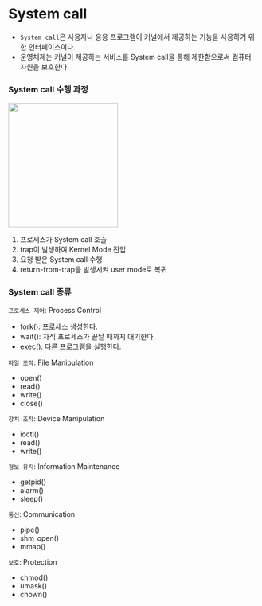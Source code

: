 # System call
* `System call`은 사용자나 응용 프로그램이 커널에서 제공하는 기능을 사용하기 위한 인터페이스이다.
* 운영체제는 커널이 제공하는 서비스를 System call을 통해 제한함으로써 컴퓨터 자원을 보호한다.

### System call 수행 과정
<img src="https://img1.daumcdn.net/thumb/R1280x0/?scode=mtistory2&fname=https%3A%2F%2Fblog.kakaocdn.net%2Fdn%2FALlGh%2FbtquL0XgOow%2FqaDksq1AsUKrpZKEzSu0DK%2Fimg.png" width="220" height="250">

1. 프로세스가 System call 호출
2. trap이 발생하여 Kernel Mode 진입
3. 요청 받은 System call 수행
4. return-from-trap을 발생시켜 user mode로 복귀

### System call 종류
`프로세스 제어`: Process Control
* fork(): 프로세스 생성한다.
* wait(): 자식 프로세스가 끝날 때까지 대기한다.
* exec(): 다른 프로그램을 실행한다.

`파일 조작`: File Manipulation  
* open()
* read()
* write()
* close()

`장치 조작`: Device Manipulation  
* ioctl()
* read()
* write()

`정보 유지`: Information Maintenance  
* getpid()
* alarm()
* sleep()

`통신`: Communication  
* pipe()
* shm_open()
* mmap()

`보호`: Protection  
* chmod()
* umask()
* chown()  
